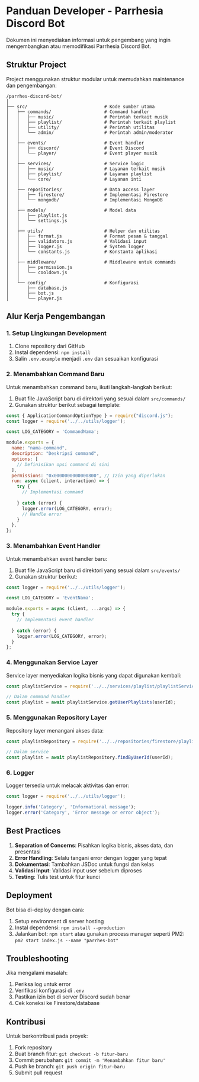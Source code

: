 # Panduan Developer - Parrhesia Discord Bot

Dokumen ini menyediakan informasi untuk pengembang yang ingin mengembangkan atau memodifikasi Parrhesia Discord Bot.

## Struktur Project

Project menggunakan struktur modular untuk memudahkan maintenance dan pengembangan:

```
/parrhes-discord-bot/
│
├── src/                             # Kode sumber utama
│   ├── commands/                    # Command handler
│   │   ├── music/                   # Perintah terkait musik
│   │   ├── playlist/                # Perintah terkait playlist
│   │   ├── utility/                 # Perintah utilitas
│   │   └── admin/                   # Perintah admin/moderator
│   │
│   ├── events/                      # Event handler
│   │   ├── discord/                 # Event Discord
│   │   └── player/                  # Event player musik
│   │
│   ├── services/                    # Service logic
│   │   ├── music/                   # Layanan terkait musik
│   │   ├── playlist/                # Layanan playlist
│   │   └── core/                    # Layanan inti
│   │
│   ├── repositories/                # Data access layer
│   │   ├── firestore/               # Implementasi Firestore
│   │   └── mongodb/                 # Implementasi MongoDB
│   │
│   ├── models/                      # Model data
│   │   ├── playlist.js
│   │   └── settings.js
│   │
│   ├── utils/                       # Helper dan utilitas
│   │   ├── format.js                # Format pesan & tanggal
│   │   ├── validators.js            # Validasi input
│   │   ├── logger.js                # System logger
│   │   └── constants.js             # Konstanta aplikasi
│   │
│   ├── middleware/                  # Middleware untuk commands
│   │   ├── permission.js
│   │   └── cooldown.js
│   │
│   └── config/                      # Konfigurasi
│       ├── database.js
│       ├── bot.js
│       └── player.js
```

## Alur Kerja Pengembangan

### 1. Setup Lingkungan Development

1. Clone repository dari GitHub
2. Instal dependensi: `npm install`
3. Salin `.env.example` menjadi `.env` dan sesuaikan konfigurasi

### 2. Menambahkan Command Baru

Untuk menambahkan command baru, ikuti langkah-langkah berikut:

1. Buat file JavaScript baru di direktori yang sesuai dalam `src/commands/`
2. Gunakan struktur berikut sebagai template:

```js
const { ApplicationCommandOptionType } = require("discord.js");
const logger = require('../../utils/logger');

const LOG_CATEGORY = 'CommandNama';

module.exports = {
  name: "nama-command",
  description: "Deskripsi command",
  options: [
    // Definisikan opsi command di sini
  ],
  permissions: "0x0000000000000800", // Izin yang diperlukan
  run: async (client, interaction) => {
    try {
      // Implementasi command
      
    } catch (error) {
      logger.error(LOG_CATEGORY, error);
      // Handle error
    }
  },
};
```

### 3. Menambahkan Event Handler

Untuk menambahkan event handler baru:

1. Buat file JavaScript baru di direktori yang sesuai dalam `src/events/`
2. Gunakan struktur berikut:

```js
const logger = require('../../utils/logger');

const LOG_CATEGORY = 'EventNama';

module.exports = async (client, ...args) => {
  try {
    // Implementasi event handler
    
  } catch (error) {
    logger.error(LOG_CATEGORY, error);
  }
};
```

### 4. Menggunakan Service Layer

Service layer menyediakan logika bisnis yang dapat digunakan kembali:

```js
const playlistService = require('../../services/playlist/playlistService');

// Dalam command handler
const playlist = await playlistService.getUserPlaylists(userId);
```

### 5. Menggunakan Repository Layer

Repository layer menangani akses data:

```js
const playlistRepository = require('../../repositories/firestore/playlistRepository');

// Dalam service
const playlist = await playlistRepository.findByUserId(userId);
```

### 6. Logger

Logger tersedia untuk melacak aktivitas dan error:

```js
const logger = require('../../utils/logger');

logger.info('Category', 'Informational message');
logger.error('Category', 'Error message or error object');
```

## Best Practices

1. **Separation of Concerns**: Pisahkan logika bisnis, akses data, dan presentasi
2. **Error Handling**: Selalu tangani error dengan logger yang tepat
3. **Dokumentasi**: Tambahkan JSDoc untuk fungsi dan kelas
4. **Validasi Input**: Validasi input user sebelum diproses
5. **Testing**: Tulis test untuk fitur kunci

## Deployment

Bot bisa di-deploy dengan cara:

1. Setup environment di server hosting
2. Instal dependensi: `npm install --production`
3. Jalankan bot: `npm start` atau gunakan process manager seperti PM2: `pm2 start index.js --name "parrhes-bot"`

## Troubleshooting

Jika mengalami masalah:

1. Periksa log untuk error
2. Verifikasi konfigurasi di `.env`
3. Pastikan izin bot di server Discord sudah benar
4. Cek koneksi ke Firestore/database

## Kontribusi

Untuk berkontribusi pada proyek:

1. Fork repository
2. Buat branch fitur: `git checkout -b fitur-baru`
3. Commit perubahan: `git commit -m 'Menambahkan fitur baru'`
4. Push ke branch: `git push origin fitur-baru`
5. Submit pull request 